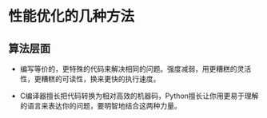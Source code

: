 # 性能优化的几种方法


## 算法层面

- 编写等价的，更特殊的代码来解决相同的问题。强度减弱，用更糟糕的灵活性，更糟糕的可读性，换来更快的执行速度。

- C编译器擅长把代码转换为相对高效的机器码，Python擅长让你用更易于理解的语言来表达你的问题，要明智地结合这两种力量。


